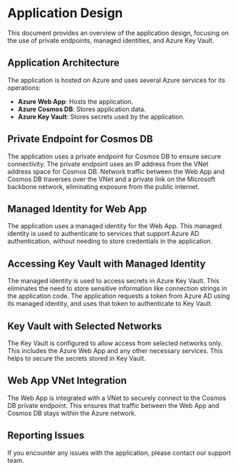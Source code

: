 # Application Design

This document provides an overview of the application design, focusing on the use of private endpoints, managed identities, and Azure Key Vault.

## Application Architecture

The application is hosted on Azure and uses several Azure services for its operations:

- **Azure Web App**: Hosts the application.
- **Azure Cosmos DB**: Stores application data.
- **Azure Key Vault**: Stores secrets used by the application.

## Private Endpoint for Cosmos DB

The application uses a private endpoint for Cosmos DB to ensure secure connectivity. The private endpoint uses an IP address from the VNet address space for Cosmos DB. Network traffic between the Web App and Cosmos DB traverses over the VNet and a private link on the Microsoft backbone network, eliminating exposure from the public internet.

## Managed Identity for Web App

The application uses a managed identity for the Web App. This managed identity is used to authenticate to services that support Azure AD authentication, without needing to store credentials in the application.

## Accessing Key Vault with Managed Identity

The managed identity is used to access secrets in Azure Key Vault. This eliminates the need to store sensitive information like connection strings in the application code. The application requests a token from Azure AD using its managed identity, and uses that token to authenticate to Key Vault.

## Key Vault with Selected Networks

The Key Vault is configured to allow access from selected networks only. This includes the Azure Web App and any other necessary services. This helps to secure the secrets stored in Key Vault.

## Web App VNet Integration

The Web App is integrated with a VNet to securely connect to the Cosmos DB private endpoint. This ensures that traffic between the Web App and Cosmos DB stays within the Azure network.

## Reporting Issues

If you encounter any issues with the application, please contact our support team.